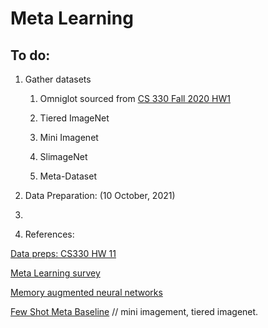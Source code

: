 # Meta Learning 

## To do: 

1. Gather datasets 

    1. Omniglot sourced from [CS 330 Fall 2020 HW1](http://cs330.stanford.edu/fall2020/material/CS330_HW1.pdf) 

    2. Tiered ImageNet

    3. Mini Imagenet 

    4. SlimageNet

    5. Meta-Dataset 

2. Data Preparation: (10 October, 2021)

3. 


2. References: 

[Data preps: CS330 HW 11](http://cs330.stanford.edu/fall2020/material/CS330_HW1.pdf)

[Meta Learning survey](https://arxiv.org/pdf/2004.05439.pdf)

[Memory augmented neural networks](https://arxiv.org/pdf/1605.06065.pdf)

[Few Shot Meta Baseline](https://github.com/yinboc/few-shot-meta-baseline) // mini imagement, tiered imagenet. 